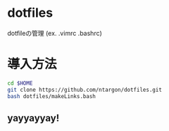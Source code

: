 # dotfiles
dotfileの管理 (ex. .vimrc .bashrc)

# 導入方法
```bash
cd $HOME
git clone https://github.com/ntargon/dotfiles.git
bash dotfiles/makeLinks.bash
```

## yayyayyay!
